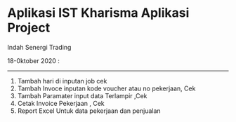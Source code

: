# Aplikasi IST Kharisma Aplikasi Project
Indah Senergi Trading

18-0ktober 2020 :
- - -
1. Tambah hari di inputan job cek
2. Tambah Invoce inputan kode voucher atau no pekerjaan, Cek
3. Tambah Paramater input data Terlampir ,Cek
4. Cetak Invoice Pekerjaan , Cek
5. Report Excel Untuk data pekerjaan dan penjualan

